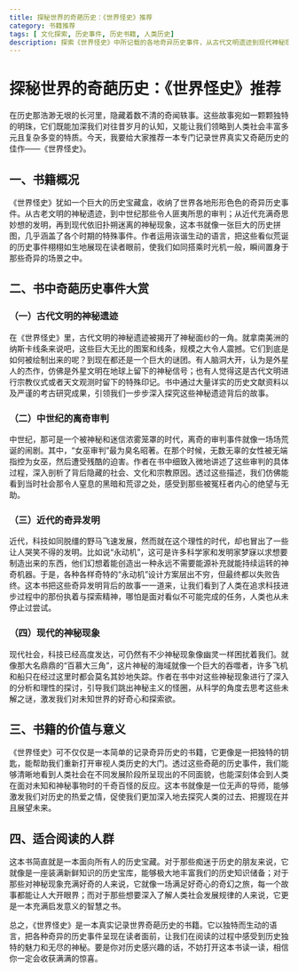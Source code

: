 ```yaml
---
title: 探秘世界的奇葩历史：《世界怪史》推荐
category: 书籍推荐
tags: [ 文化探索, 历史事件, 历史书籍, 人类历史]
description: 探索《世界怪史》中所记载的各地奇异历史事件，从古代文明遗迹到现代神秘现象，这本书带你领略人类社会的多彩与复杂，发现历史的独特魅力。
---
```


# 探秘世界的奇葩历史：《世界怪史》推荐

在历史那浩渺无垠的长河里，隐藏着数不清的奇闻轶事。这些故事宛如一颗颗独特的明珠，它们既能加深我们对往昔岁月的认知，又能让我们领略到人类社会丰富多元且复杂多变的特质。今天，我要给大家推荐一本专门记录世界真实又奇葩历史的佳作——《世界怪史》。

## 一、书籍概况
《世界怪史》犹如一个巨大的历史宝藏盒，收纳了世界各地形形色色的奇异历史事件。从古老文明的神秘遗迹，到中世纪那些令人匪夷所思的审判；从近代充满奇思妙想的发明，再到现代依旧扑朔迷离的神秘现象，这本书就像一张巨大的历史拼图，几乎涵盖了各个时期的特殊事件。作者运用诙谐生动的语言，把这些看似荒诞的历史事件栩栩如生地展现在读者眼前，使我们如同搭乘时光机一般，瞬间置身于那些奇异的场景之中。

## 二、书中奇葩历史事件大赏

### （一）古代文明的神秘遗迹
在《世界怪史》里，古代文明的神秘遗迹被揭开了神秘面纱的一角。就拿南美洲的纳斯卡线条来说吧，这些巨大无比的图案和线条，规模之大令人震撼。它们到底是如何被绘制出来的呢？到现在都还是一个巨大的谜团。有人脑洞大开，认为是外星人的杰作，仿佛是外星文明在地球上留下的神秘信号；也有人觉得这是古代文明进行宗教仪式或者天文观测时留下的特殊印记。书中通过大量详实的历史文献资料以及严谨的考古研究成果，引领我们一步步深入探究这些神秘遗迹背后的故事。

### （二）中世纪的离奇审判
中世纪，那可是一个被神秘和迷信浓雾笼罩的时代，离奇的审判事件就像一场场荒诞的闹剧。其中，“女巫审判”最为臭名昭著。在那个时候，无数无辜的女性被无端指控为女巫，然后遭受残酷的迫害。作者在书中细致入微地讲述了这些审判的具体过程，深入剖析了背后隐藏的社会、文化和宗教原因。透过这些描述，我们仿佛能看到当时社会那令人窒息的黑暗和荒谬之处，感受到那些被冤枉者内心的绝望与无助。

### （三）近代的奇异发明
近代，科技如同脱缰的野马飞速发展，然而就在这个理性的时代，却也冒出了一些让人哭笑不得的发明。比如说“永动机”，这可是许多科学家和发明家梦寐以求想要制造出来的东西，他们幻想着能创造出一种永远不需要能源补充就能持续运转的神奇机器。于是，各种各样奇特的“永动机”设计方案层出不穷，但最终都以失败告终。这本书把这些奇异发明背后的故事一一道来，让我们看到了人类在追求科技进步过程中的那份执着与探索精神，哪怕是面对看似不可能完成的任务，人类也从未停止过尝试。

### （四）现代的神秘现象
现代社会，科技已经高度发达，可仍然有不少神秘现象像幽灵一样困扰着我们。就像那大名鼎鼎的“百慕大三角”，这片神秘的海域就像一个巨大的吞噬者，许多飞机和船只在经过这里时都会莫名其妙地失踪。作者在书中对这些神秘现象进行了深入的分析和理性的探讨，引导我们跳出神秘主义的怪圈，从科学的角度去思考这些未解之谜，激发我们对未知世界的好奇心和探索欲。

## 三、书籍的价值与意义
《世界怪史》可不仅仅是一本简单的记录奇异历史的书籍，它更像是一把独特的钥匙，能帮助我们重新打开审视人类历史的大门。透过这些奇葩的历史事件，我们能够清晰地看到人类社会在不同发展阶段所呈现出的不同面貌，也能深刻体会到人类在面对未知和神秘事物时的千奇百怪的反应。这本书就像是一位无声的导师，能够激发我们对历史的热爱之情，促使我们更加深入地去探究人类的过去、把握现在并且展望未来。

## 四、适合阅读的人群
这本书简直就是一本面向所有人的历史宝藏。对于那些痴迷于历史的朋友来说，它就像是一座装满新鲜知识的历史宝库，能够极大地丰富我们的历史知识储备；对于那些对神秘现象充满好奇的人来说，它就像一场满足好奇心的奇幻之旅，每一个故事都能让人大开眼界；而对于那些想要深入了解人类社会发展规律的人来说，它更是一本充满启发意义的智慧之书。

总之，《世界怪史》是一本真实记录世界奇葩历史的书籍。它以独特而生动的语言，把各种奇异的历史事件呈现在读者面前，让我们在阅读的过程中感受到历史独特的魅力和无尽的神秘。要是你对历史感兴趣的话，不妨打开这本书读一读，相信你一定会收获满满的惊喜。